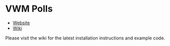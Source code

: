 # VWM Polls

* [Website](http://github.com/vmichnowicz/vwm_polls)
* [Wiki](https://github.com/vmichnowicz/vwm_polls/wiki)

Please visit the wiki for the latest installation instructions and example code.
